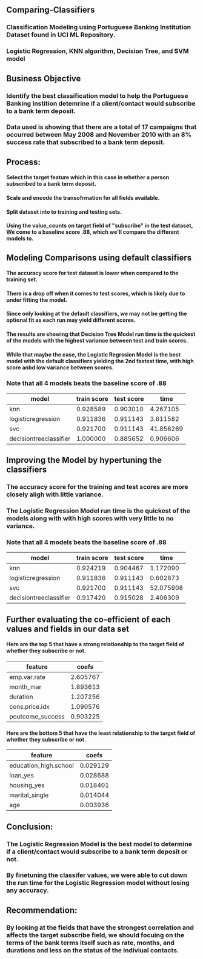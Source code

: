 ## Comparing-Classifiers
### Classification Modeling using Portuguese Banking Institution Dataset found in UCI ML Repository.
### Logistic Regression, KNN algorithm, Decision Tree, and SVM model

## Business Objective 
### Identify the best classification model to help the Portuguese Banking Instition detemrine if a client/contact would subscribe to a bank term deposit.
### Data used is showing that there are a total of 17 campaigns that occurred between May 2008 and November 2010 with an 8% success rate that subscribed to a bank term deposit.

## Process:
#### Select the target feature which in this case in whether a person subscribed to a bank term deposit.
#### Scale and encode the transofrmation for all fields available.
#### Split dataset into to training and testing sets.
#### Using the value_counts on target field of "subscribe" in the test dataset, We come to a baseline score .88, which we'll compare the different models to.

## Modeling Comparisons using default classifiers
#### The accuracy score for test dataset is lower when compared to the training set.
#### There is a drop off when it comes to test scores, which is likely due to under fitting the model.
#### Since only looking at the default classifiers, we may not be getting the optional fit as each run may yield different scores.
#### The results are showing that Decision Tree Model run time is the quickest of the models with the highest variance between test and train scores.
#### While that maybe the case, the Logistic Regrssion Model is the best model with the default classifiers yielding the 2nd fastest time, with high score anbd low variance between scores.
### Note that all 4 models beats the baseline score of .88

| model      | train score      | test score      | time      |
|---------------|---------------|---------------|---------------|
| knn | 0.928589 | 0.903010 | 4.267105 |
| logisticregression | 0.911836 | 0.911143 | 3.611582 |
| svc | 0.921700 | 0.911143 | 41.856269 |
| decisiontreeclassifier | 1.000000 | 0.885652 | 0.906606 |

## Improving the Model by hypertuning the classifiers
### The accuracy score for the training and test scores are more closely aligh with little variance. 
### The Logistic Regression Model run time is the quickest of the models along with with high scores with very little to no variance.
### Note that all 4 models beats the baseline score of .88
| model      | train score      | test score      | time      |
|---------------|---------------|---------------|---------------|
| knn | 0.924219 | 0.904467 | 1.172090 |
| logisticregression | 0.911836 | 0.911143 | 0.602873 |
| svc | 0.921700 | 0.911143 | 52.075908 |
| decisiontreeclassifier | 0.917420 | 0.915028 | 2.406309 |

## Further evaluating the co-efficient of each values and fields in our data set
#### Here are the top 5 that have a strong relationship to the target field of whether they subscribe or not.
| feature      | coefs      |
|---------------|---------------|
| emp.var.rate | 2.605767 |
| month_mar | 1.893613 |
| duration | 1.207256 |
| cons.price.idx | 1.090576 |
| poutcome_success | 0.903225 |

#### Here are the bottom 5 that have the least relationship to the target field of whether they subscribe or not.
| feature      | coefs      |
|---------------|---------------|
| education_high.school | 0.029129 |
| loan_yes | 0.028688 |
| housing_yes | 0.018401 |
| marital_single | 0.014044 |
| age | 0.003936 |

## Conclusion:
### The Logistic Regression Model is the best model to determine if a client/contact would subscribe to a bank term deposit or not.
### By finetuning the classifer values, we were able to cut down the run time for the Logistic Regression model without losing any accuracy.

## Recommendation:
### By looking at the fields that have the strongest correlation and affects the target subscribe field, we should focuing on the terms of the bank terms itself such as rate, months, and durations and less on the status of the indiviual contacts.





